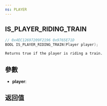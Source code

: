 ```yaml
---
ns: PLAYER
---
```

## IS_PLAYER_RIDING_TRAIN

```c
// 0x4EC12697209F2196 0x9765E71D
BOOL IS_PLAYER_RIDING_TRAIN(Player player);
```

```
Returns true if the player is riding a train.  
```

## 參數
* **player**: 

## 返回值
